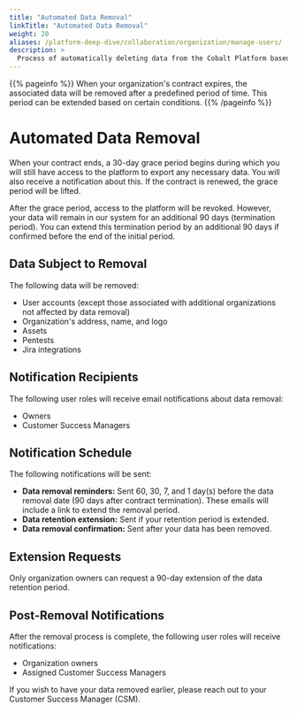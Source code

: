 ```yaml
---
title: "Automated Data Removal"
linkTitle: "Automated Data Removal"
weight: 20
aliases: /platform-deep-dive/collaboration/organization/manage-users/
description: >
  Process of automatically deleting data from the Cobalt Platform based on predefined rules and schedules.
---
```


{{% pageinfo %}}
When your organization's contract expires, the associated data will be removed after a predefined period of time. This period can be extended based on certain conditions.
{{% /pageinfo %}}

# Automated Data Removal

When your contract ends, a 30-day grace period begins during which you will still have access to the platform to export any necessary data. You will also receive a notification about this. If the contract is renewed, the grace period will be lifted.

After the grace period, access to the platform will be revoked. However, your data will remain in our system for an additional 90 days (termination period). You can extend this termination period by an additional 90 days if confirmed before the end of the initial period.

## Data Subject to Removal

The following data will be removed:

- User accounts (except those associated with additional organizations not affected by data removal)
- Organization's address, name, and logo
- Assets
- Pentests
- Jira integrations

## Notification Recipients

The following user roles will receive email notifications about data removal:

- Owners
- Customer Success Managers

## Notification Schedule

The following notifications will be sent:

- **Data removal reminders:** Sent 60, 30, 7, and 1 day(s) before the data removal date (90 days after contract termination). These emails will include a link to extend the removal period.
- **Data retention extension:** Sent if your retention period is extended.
- **Data removal confirmation:** Sent after your data has been removed.

## Extension Requests

Only organization owners can request a 90-day extension of the data retention period.

## Post-Removal Notifications

After the removal process is complete, the following user roles will receive notifications:

- Organization owners
- Assigned Customer Success Managers

If you wish to have your data removed earlier, please reach out to your Customer Success Manager (CSM).